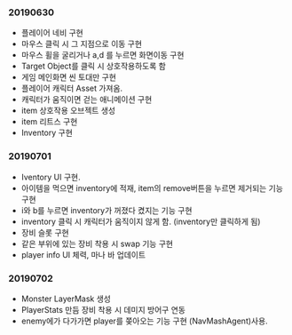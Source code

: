 ### 20190630
+ 플레이어 네비 구현
+ 마우스 클릭 시 그 지점으로 이동 구현
+ 마우스 휠을 굴리거나 a,d 를 누르면 화면이동 구현
+ Target Object를 클릭 시 상호작용하도록 함
+ 게임 메인화면 씬 토대만 구현
+ 플레이어 캐릭터 Asset 가져옴.
+ 캐릭터가 움직이면 걷는 애니메이션 구현
+ item 상호작용 오브젝트 생성
+ item 리트스 구현
+ Inventory 구현

### 20190701
+ Iventory UI 구현.
+ 아이템을 먹으면 inventory에 적재, item의 remove버튼을 누르면 제거되는 기능 구현
+ i와 b를 누르면 inventory가 꺼졌다 켰지는 기능 구현
+ inventory 클릭 시 캐릭터가 움직이지 않게 함. (inventory만 클릭하게 됨)
+ 장비 슬롯 구현
+ 같은 부위에 있는 장비 착용 시 swap 기능 구현
+ player info UI 체력, 마나 바 업데이트

### 20190702
+ Monster LayerMask 생성
+ PlayerStats 만듬 장비 착용 시 데미지 방어구 연동
+ enemy에가 다가가면 player를 쫒아오는 기능 구현 (NavMashAgent)사용.

